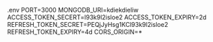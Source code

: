 .env 
PORT=3000
MONGODB_URI=kdiekdieliw
ACCESS_TOKEN_SECERT=l93k9l2isloe2
ACCESS_TOKEN_EXPIRY=2d
REFRESH_TOKEN_SECRET=PEQjJyHsg1KCl93k9l2isloe2
REFRESH_TOKEN_EXPIRY=4d
CORS_ORIGIN=*